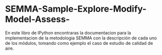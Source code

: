 # SEMMA-Sample-Explore-Modify-Model-Assess-
En este libro de IPython encontraras la documentacion para la implementacion de la metodologia SEMMA con la descripción de cada uno de los módulos, tomando como ejemplo el caso de estudio de calidad de aire.
